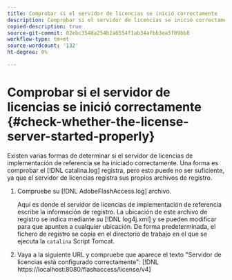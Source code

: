 ```yaml
---
title: Comprobar si el servidor de licencias se inició correctamente
description: Comprobar si el servidor de licencias se inició correctamente
copied-description: true
source-git-commit: 02ebc3548a254b2a6554f1ab34afbb3ea5f09bb8
workflow-type: tm+mt
source-wordcount: '132'
ht-degree: 0%

---
```


# Comprobar si el servidor de licencias se inició correctamente {#check-whether-the-license-server-started-properly}

Existen varias formas de determinar si el servidor de licencias de implementación de referencia se ha iniciado correctamente. Una forma es comprobar el [!DNL catalina.log] registra, pero esto puede no ser suficiente, ya que el servidor de licencias registra sus propios archivos de registro.
1. Compruebe su [!DNL AdobeFlashAccess.log] archivo.

   Aquí es donde el servidor de licencias de implementación de referencia escribe la información de registro. La ubicación de este archivo de registro se indica mediante su [!DNL log4j.xml] y se pueden modificar para que apunten a cualquier ubicación. De forma predeterminada, el fichero de registro se copia en el directorio de trabajo en el que se ejecuta la `catalina` Script Tomcat.
1. Vaya a la siguiente URL y compruebe que aparece el texto &quot;Servidor de licencias está configurado correctamente&quot;:
   [!DNL ht<span></span>tps://localhost:8080/flashaccess/license/v4]
